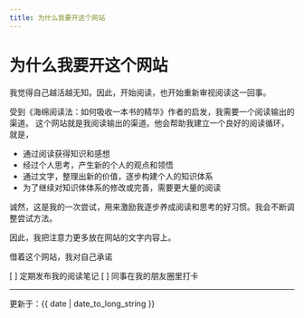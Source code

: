 ```yaml
---
title: 为什么我要开这个网站
---
```


# 为什么我要开这个网站

我觉得自己越活越无知。因此，开始阅读，也开始重新审视阅读这一回事。

受到《海绵阅读法：如何吸收一本书的精华》作者的启发，我需要一个阅读输出的渠道。
这个网站就是我阅读输出的渠道。他会帮助我建立一个良好的阅读循环，就是，

- 通过阅读获得知识和感想 
- 经过个人思考，产生新的个人的观点和领悟
- 通过文字，整理出新的价值，逐步构建个人的知识体系
- 为了继续对知识体体系的修改或完善，需要更大量的阅读

诚然，这是我的一次尝试，用来激励我逐步养成阅读和思考的好习惯。我会不断调整尝试方法。

因此，我把注意力更多放在网站的文字内容上。

借着这个网站，我对自己承诺

 [ ] 定期发布我的阅读笔记
 [ ] 同事在我的朋友圈里打卡


---
更新于：{{ date | date_to_long_string }}